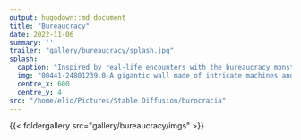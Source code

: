 ```yaml
---
output: hugodown::md_document
title: "Bureaucracy"
date: 2022-11-06
summary: ''
trailer: "gallery/bureaucracy/splash.jpg"
splash:
  caption: "Inspired by real-life encounters with the bureaucracy monster"
  img: "00441-24801239.0-A gigantic wall made of intricate machines and organ parts extending towards the vanishing point in a vast desert, very detailed.jpg"
  centre_x: 600
  centre_y: 4
src: "/home/elio/Pictures/Stable Diffusion/burocracia"
---
```



{{< foldergallery src="gallery/bureaucracy/imgs" >}}

